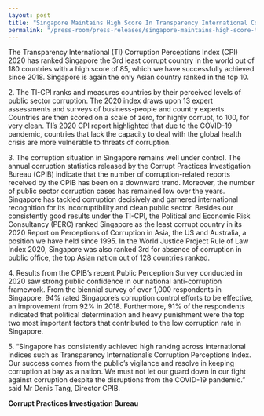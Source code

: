 ```yaml
---
layout: post
title: "Singapore Maintains High Score In Transparency International Corruption Perceptions Index 2020"
permalink: "/press-room/press-releases/singapore-maintains-high-score-transparency-international-corruption-0"
---
```

The Transparency International (TI) Corruption Perceptions Index (CPI) 2020 has ranked Singapore the 3rd least corrupt country in the world out of 180 countries with a high score of 85, which we have successfully achieved since 2018. Singapore is again the only Asian country ranked in the top 10.

2\.        The TI-CPI ranks and measures countries by their perceived levels of public sector corruption. The 2020 index draws upon 13 expert assessments and surveys of business-people and country experts. Countries are then scored on a scale of zero, for highly corrupt, to 100, for very clean. TI’s 2020 CPI report highlighted that due to the COVID-19 pandemic, countries that lack the capacity to deal with the global health crisis are more vulnerable to threats of corruption.

3\.         The corruption situation in Singapore remains well under control. The annual corruption statistics released by the Corrupt Practices Investigation Bureau (CPIB) indicate that the number of corruption-related reports received by the CPIB has been on a downward trend. Moreover, the number of public sector corruption cases has remained low over the years. Singapore has tackled corruption decisively and garnered international recognition for its incorruptibility and clean public sector. Besides our consistently good results under the TI-CPI, the Political and Economic Risk Consultancy (PERC) ranked Singapore as the least corrupt country in its 2020 Report on Perceptions of Corruption in Asia, the US and Australia, a position we have held since 1995. In the World Justice Project Rule of Law Index 2020, Singapore was also ranked 3rd for absence of corruption in public office, the top Asian nation out of 128 countries ranked.

4\.         Results from the CPIB’s recent Public Perception Survey conducted in 2020 saw strong public confidence in our national anti-corruption framework. From the biennial survey of over 1,000 respondents in Singapore, 94% rated Singapore’s corruption control efforts to be effective, an improvement from 92% in 2018. Furthermore, 91% of the respondents indicated that political determination and heavy punishment were the top two most important factors that contributed to the low corruption rate in Singapore.

5\.         “Singapore has consistently achieved high ranking across international indices such as Transparency International’s Corruption Perceptions Index. Our success comes from the public’s vigilance and resolve in keeping corruption at bay as a nation. We must not let our guard down in our fight against corruption despite the disruptions from the COVID-19 pandemic.” said Mr Denis Tang, Director CPIB.

**Corrupt Practices Investigation Bureau**
 
